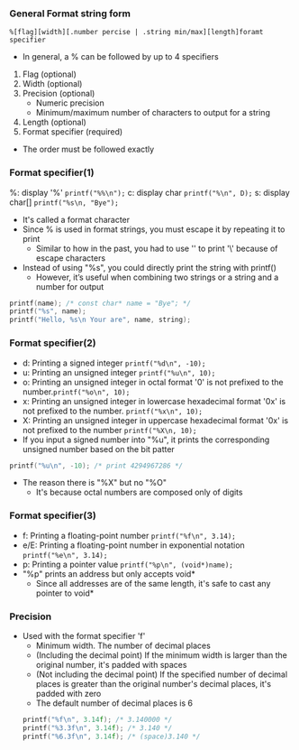 ### General Format string form
`%[flag][width][.number percise | .string min/max][length]foramt specifier`
- In general, a % can be followed by up to 4 specifiers
1. Flag (optional)
2. Width (optional)
3. Precision (optional)
    - Numeric precision
    - Minimum/maximum number of characters to output for a string
4. Length (optional)
5. Format specifier (required)
- The order must be followed exactly



### Format specifier(1)
%: display '%' `printf("%%\n");`
c: display char `printf("%\n", D);`
s: display char[] `printf("%s\n, "Bye");`
- It's called a format character
- Since % is used in format strings, you must escape it by repeating it to print
    - Similar to how in the past, you had to use '\' to print '\\' because of escape characters
- Instead of using "%s", you could directly print the string with printf()
    - However, it’s useful when combining two strings or a string and a number for output
```c
printf(name); /* const char* name = "Bye"; */
printf("%s", name);
printf("Hello, %s\n Your are", name, string);
```



### Format specifier(2)
- d: Printing a signed integer `printf("%d\n", -10);`
- u: Printing an unsigned integer `printf("%u\n", 10);`
- o: Printing an unsigned integer in octal format 
'0' is not prefixed to the number.`printf("%o\n", 10);`
- x: Printing an unsigned integer in lowercase hexadecimal format
'0x' is not prefixed to the number. `printf("%x\n", 10);`
- X: Printing an unsigned integer in uppercase hexadecimal format
'0x' is not prefixed to the number `printf("%X\n, 10);`
- If you input a signed number into "%u", it prints the corresponding unsigned number based on the bit patter
```c
printf("%u\n", -10); /* print 4294967286 */
```
- The reason there is "%X" but no "%O"
    - It's because octal numbers are composed only of digits



### Format specifier(3)
- f: Printing a floating-point number `printf("%f\n", 3.14);`
- e/E: Printing a floating-point number in exponential notation `printf("%e\n", 3.14);`
- p: Printing a pointer value `printf("%p\n", (void*)name);`
- "%p" prints an address but only accepts void*
    - Since all addresses are of the same length, it's safe to cast any pointer to void*




### Precision
- Used with the format specifier 'f'
    - Minimum width. The number of decimal places
    - (Including the decimal point) If the minimum width is larger than the original number, it's padded with spaces
    - (Not including the decimal point) If the specified number of decimal places is greater than the original number's decimal places, it's padded with zero
    - The default number of decimal places is 6
    ```c
    printf("%f\n", 3.14f); /* 3.140000 */
    printf("%3.3f\n", 3.14f); /* 3.140 */
    printf("%6.3f\n", 3.14f); /* (space)3.140 */
    ```


